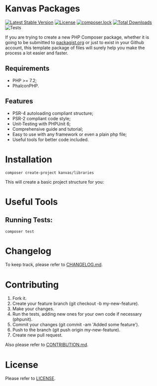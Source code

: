 Kanvas Packages
============

[![Latest Stable Version](https://poser.pugx.org/gino-pane/composer-package-template/v/stable)](https://packagist.org/packages/gino-pane/composer-package-template)
[![License](https://poser.pugx.org/gino-pane/composer-package-template/license)](https://packagist.org/packages/gino-pane/composer-package-template)
[![composer.lock](https://poser.pugx.org/gino-pane/composer-package-template/composerlock)](https://packagist.org/packages/gino-pane/composer-package-template)
[![Total Downloads](https://poser.pugx.org/gino-pane/composer-package-template/downloads)](https://packagist.org/packages/gino-pane/composer-package-template)
![Tests](https://github.com/bakaphp/kanvas-packages/workflows/Tests/badge.svg)

If you are trying to create a new PHP Composer package, whether it is going to be submitted to [packagist.org](packagist.org) 
or just to exist in your Github account, this template package of files will surely help you make the process a lot easier 
and faster.

Requirements
------------

* PHP >= 7.2;
* PhalconPHP.

Features
--------

* PSR-4 autoloading compliant structure;
* PSR-2 compliant code style;
* Unit-Testing with PHPUnit 6;
* Comprehensive guide and tutorial;
* Easy to use with any framework or even a plain php file;
* Useful tools for better code included.

Installation
============

    composer create-project kanvas/libraries
    
This will create a basic project structure for you:


Useful Tools
============

Running Tests:
--------
 
    composer test

Changelog
=========

To keep track, please refer to [CHANGELOG.md](https://github.com/GinoPane/composer-package-template/blob/master/CHANGELOG.md).

Contributing
============

1. Fork it.
2. Create your feature branch (git checkout -b my-new-feature).
3. Make your changes.
4. Run the tests, adding new ones for your own code if necessary (phpunit).
5. Commit your changes (git commit -am 'Added some feature').
6. Push to the branch (git push origin my-new-feature).
7. Create new pull request.

Also please refer to [CONTRIBUTION.md](https://github.com/GinoPane/composer-package-template/blob/master/CONTRIBUTION.md).

License
=======

Please refer to [LICENSE](https://github.com/GinoPane/composer-package-template/blob/master/LICENSE).
